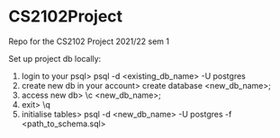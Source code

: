 # CS2102Project
Repo for the CS2102 Project 2021/22 sem 1

Set up project db locally:
1. login to your psql> psql -d <existing_db_name> -U postgres
2. create new db in your account> create database <new_db_name>;
3. access new db> \c <new_db_name>;
4. exit> \q
5. initialise tables> psql -d <new_db_name> -U postgres -f <path_to_schema.sql>
